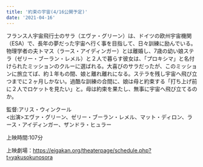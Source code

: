 ```yaml
---
title: '約束の宇宙(4/16公開予定)'
date: '2021-04-16'
---
```


フランス人宇宙飛行士のサラ（エヴァ・グリーン）は、ドイツの欧州宇宙機関（ESA）で、長年の夢だった宇宙へ行く事を目指して、日々訓練に励んでいる。物理学者の夫トマス（ラース・アイディンガー）とは離婚し、7歳の幼い娘ステラ（ゼリー・ブーラン・レメル）と２人で暮らす彼女は、「プロキシマ」と名付けられたミッションのクルーに選ばれる。大喜びのサラだったが、このミッションに旅立てば、約１年もの間、娘と離れ離れになる。ステラを残し宇宙へ飛び立つまでに２ヶ月しかない。過酷な訓練の合間に、娘は母と約束する「打ち上げ前に２人でロケットを見たい」と。母は約束を果たし、無事に宇宙へ飛び立てるのか。

監督:アリス・ウィンクール<br>
<出演>エヴァ・グリーン、ゼリー・ブーラン・レメル、マット・ディロン、ラース・アイディンガー、ザンドラ・ヒュラー

上映時間:107分

上映劇場：https://eigakan.org/theaterpage/schedule.php?t=yakusokunosora